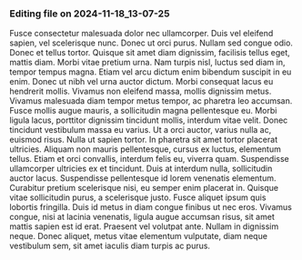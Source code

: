 

### Editing file on 2024-11-18_13-07-25

Fusce consectetur malesuada dolor nec ullamcorper. Duis vel eleifend sapien, vel scelerisque nunc. Donec ut orci purus. Nullam sed congue odio. Donec et tellus tortor. Quisque sit amet diam dignissim, facilisis tellus eget, mattis diam. Morbi vitae pretium urna. Nam turpis nisl, luctus sed diam in, tempor tempus magna. Etiam vel arcu dictum enim bibendum suscipit in eu enim. Donec ut nibh vel urna auctor dictum. Morbi consequat lacus eu hendrerit mollis. Vivamus non eleifend massa, mollis dignissim metus. Vivamus malesuada diam tempor metus tempor, ac pharetra leo accumsan. Fusce mollis augue mauris, a sollicitudin magna pellentesque eu. Morbi ligula lacus, porttitor dignissim tincidunt mollis, interdum vitae velit. Donec tincidunt vestibulum massa eu varius.
Ut a orci auctor, varius nulla ac, euismod risus. Nulla ut sapien tortor. In pharetra sit amet tortor placerat ultricies. Aliquam non mauris pellentesque, cursus ex luctus, elementum tellus. Etiam et orci convallis, interdum felis eu, viverra quam. Suspendisse ullamcorper ultricies ex et tincidunt. Duis at interdum nulla, sollicitudin auctor lacus. Suspendisse pellentesque id lorem venenatis elementum. Curabitur pretium scelerisque nisi, eu semper enim placerat in. Quisque vitae sollicitudin purus, a scelerisque justo. Fusce aliquet ipsum quis lobortis fringilla. Duis id metus in diam congue finibus ut nec eros. Vivamus congue, nisi at lacinia venenatis, ligula augue accumsan risus, sit amet mattis sapien est id erat. Praesent vel volutpat ante. Nullam in dignissim neque. Donec aliquet, metus vitae elementum vulputate, diam neque vestibulum sem, sit amet iaculis diam turpis ac purus.


